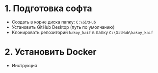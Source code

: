 # 1. Подготовка софта
- Создать в корне диска папку: `C:\GitHub` 
- Установить GitHub Desktop (путь по умолчанию)
- Клонировать репозиторий `kakoy_kaif` в папку `C:\GitHub\kakoy_kaif`

# 2. Установить Docker
- Инструкция []()
